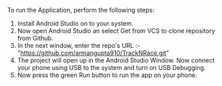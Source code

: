 To run the Application, perform the following steps:
1. Install Android Studio on to your system.
2. Now open Android Studio an select Get from VCS to clone repository from Github.
3. In the next window, enter the repo's URL :- "https://github.com/armangupta910/TrackNRace.git"
4. The project will open up in the Android Studio Window. Now connect your phone using USB to the system and turn on USB Debugging.
5. Now press the green Run button to run the app on your phone.
   
